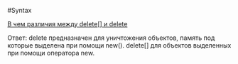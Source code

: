#Syntax

[В чем различия между delete[] и delete](https://habr.com/ru/articles/117996/)

Ответ: delete предназначен для уничтожения объектов, память под которые выделена при помощи new(). delete[] для объектов выделенных при помощи оператора new[]().